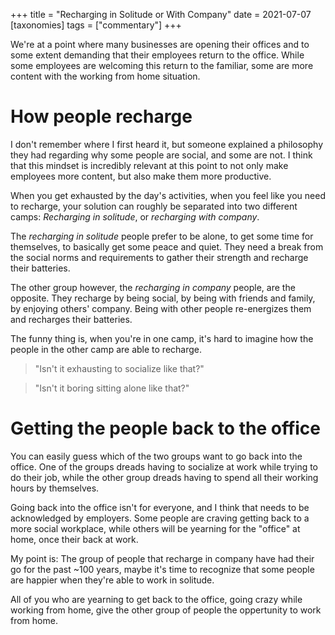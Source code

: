+++
title = "Recharging in Solitude or With Company"
date = 2021-07-07
[taxonomies]
tags = ["commentary"]
+++

We're at a point where many businesses are opening their offices and to some extent demanding that their employees return to the office. While some employees are welcoming this return to the familiar, some are more content with the working from home situation.

# How people recharge

I don't remember where I first heard it, but someone explained a philosophy they had regarding why some people are social, and some are not. I think that this mindset is incredibly relevant at this point to not only make employees more content, but also make them more productive.

When you get exhausted by the day's activities, when you feel like you need to recharge, your solution can roughly be separated into two different camps: _Recharging in solitude_, or _recharging with company_.

The _recharging in solitude_ people prefer to be alone, to get some time for themselves, to basically get some peace and quiet. They need a break from the social norms and requirements to gather their strength and recharge their batteries.

The other group however, the _recharging in company_ people, are the opposite. They recharge by being social, by being with friends and family, by enjoying others' company. Being with other people re-energizes them and recharges their batteries.

The funny thing is, when you're in one camp, it's hard to imagine how the people in the other camp are able to recharge.

> "Isn't it exhausting to socialize like that?"

> "Isn't it boring sitting alone like that?"

# Getting the people back to the office

You can easily guess which of the two groups want to go back into the office. One of the groups dreads having to socialize at work while trying to do their job, while the other group dreads having to spend all their working hours by themselves.

Going back into the office isn't for everyone, and I think that needs to be acknowledged by employers. Some people are craving getting back to a more social workplace, while others will be yearning for the "office" at home, once their back at work.

My point is: The group of people that recharge in company have had their go for the past ~100 years, maybe it's time to recognize that some people are happier when they're able to work in solitude.

All of you who are yearning to get back to the office, going crazy while working from home, give the other group of people the oppertunity to work from home.
